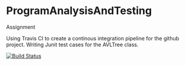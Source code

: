 # ProgramAnalysisAndTesting
Assignment

Using Travis CI to create a continous integration pipeline for the github project.
Writing Junit test cases for the AVLTree class.

[![Build Status](https://app.travis-ci.com/tennika20/PAT_HandsOn.svg?branch=main)](https://app.travis-ci.com/tennika20/PAT_HandsOn)
